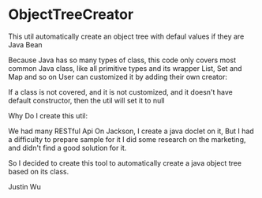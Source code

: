 # ObjectTreeCreator
This util automatically create an object tree with defaul values if they are Java Bean

Because Java has so many types of class, this code only covers most common Java class, like 
    all primitive types and its wrapper
    List, Set and Map
    and so on
User can customized it by adding their own creator:



If a class is not covered,  and it is not customized,  and it doesn't have default constructor, then the util will set it to null 

Why Do I create this util:

We had many RESTful Api On Jackson, I create a java doclet on it, But I had a difficulty to prepare sample for it
I did some research on the marketing, and didn't find a good solution for it.

So I decided to create this tool to automatically create a java object tree based on its class.

Justin Wu

